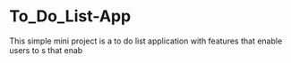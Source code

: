 # To_Do_List-App
 This simple mini project is a to do list application with features that enable users to s that enab
